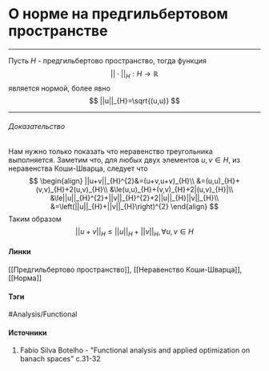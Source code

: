 # О норме на предгильбертовом пространстве
***
Пусть $H$ - предгильбертово пространство, тогда функция
$$
||\cdot||_{H}:H\to\mathbb{R}
$$
является нормой, более явно
$$
||u||_{H}=\sqrt{(u,u)}
$$
***
###### Доказательство
Нам нужно только показать что неравенство треугольника выполняется. Заметим что, для любых двух элементов $u,v\in H$, из неравенства Коши-Шварца, следует что
$$
\begin{align}
||u+v||_{H}^{2}&=(u+v,u+v)_{H}\\
&=(u,u)_{H}+(v,v)_{H}+2(u,v)_{H}\\
&\le(u,u)_{H}+(v,v)_{H}+2|(u,v)_{H}|\\
&\le||u||_{H}^{2}+||v||_{H}^{2}+2||u||_{H}||v||_{H}\\
&=\left(||u||_{H}+||v||_{H}\right)^{2}
\end{align}
$$
Таким образом
$$
||u+v||_{H}\le||u||_{H}+||v||_{H},\forall u,v\in H
$$
#### Линки
 [[Предгильбертово пространство]],
 [[Неравенство Коши-Шварца]],
 [[Норма]]
#### Тэги
 #Analysis/Functional 
#### Источники
1. Fabio Silva Botelho - "Functional analysis and applied optimization on banach spaces" c.31-32